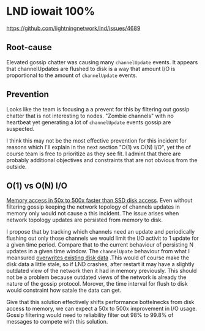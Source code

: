 # LND iowait 100%

https://github.com/lightningnetwork/lnd/issues/4689

## Root-cause

Elevated gossip chatter was causing many `channelUpdate` events. It appears that channelUpdates are flushed to disk is a way that amount I/O is proportional to the amount of `channelUpdate` events.

## Prevention

Looks like the team is focusing a a prevent for this by filtering out gossip chatter that is not interesting to nodes. "Zombie channels" with no heartbeat yet generating a lot of `channelUpdate` events gossip are suspected.

I think this may not be the most effective prevention for this incident for reasons which I'll explain in the next section "O(1) vs O(N) I/O", yet the of course team is free to prioritize as they see fit. I admint that there are probably additional objectives and constraints that are not obvious from the outside.


## O(1) vs O(N) I/O

[Memory access in 50x to 500x faster than SSD disk access](https://www.quora.com/Is-the-speed-of-SSD-and-RAM-the-same/answer/Gediz-Gursu). Even without filtering gossip keeping the network topology of channels updates in memory only would not cause a this incident. The issue arises when network topology updates are persisted from memory to disk.

I propose that by tracking which channels need an update and periodically flushing out only those channels we would limit the I/O activit to 1 update for a given time period. Compare that to the current behaviour of persisting N updates in a given time window. The `channelUpate` behaviour from what I meansured [overwrites existing disk data](https://github.com/lightningnetwork/lnd/issues/4689#issuecomment-710028091) .This would of course make the disk data a little stale, so if LND crashes, after restart it may have a slightly outdated view of the network then it had in memory previously. This should not be a problem because outdated views of the network is already the nature of the gossip protocol. Morover, the time interval for flush to disk would constraint how satale the data can get.

Give that this solution effectively shifts performance bottelnecks from disk access to memory, we can expect a 50x to 500x improvement in I/O usage. Gossip filtering would need to reliability filter out 98% to 99.8% of messages to compete with this solution.

